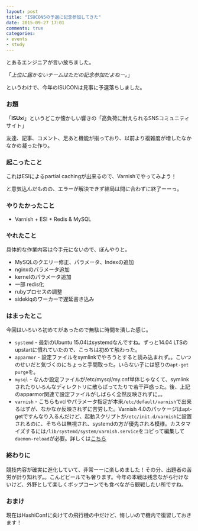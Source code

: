 ```yaml
---
layout: post
title: "ISUCON5の予選に記念参加してきた"
date: 2015-09-27 17:01
comments: true
categories: 
- events
- study
---
```


とあるエンジニアが言い放ちました。

「*上位に届かないチームはただの記念参加だよねー。*」

というわけで、今年のISUCONは見事に予選落ちしました。

### お題 ###

「**ISUx**i」というどこか懐かしい響きの「高負荷に耐えられるSNSコミュニティサイト」

友達、記事、コメント、足あと機能が揃っており、以前より複雑度が増したなかなかの凝った作り。

### 起こったこと ###

これはESIによるpartial cachingが出来るので、Varnishでやってみよう！

と意気込んだものの、エラーが解決できず結局は間に合わずに終了ーーっ。

### やりたかったこと ###

- Varnish + ESI + Redis & MySQL

### やれたこと ###

具体的な作業内容は今手元にないので、ぼんやりと。

- MySQLのクエリー修正、パラメータ、Indexの追加
- nginxのパラメータ追加
- kernelのパラメータ追加
- 一部 redis化
- rubyプロセスの調整
- sidekiqのワーカーで遅延書き込み

### はまったとこ ###

今回はいろいろ初めてがあったので無駄に時間を潰した感じ。

- `systemd` -
最新のUbuntu 15.04はsystemdなんですね。ずっと14.04 LTSのupstartに慣れていたので、こっちは初めて触わった。
- `apparmor` -
設定ファイルをsymlinkでやろうとすると読み込まれず。。こいつのせいだと気づくのにちょっと手間取った。いらない子には怒りの`apt-get purge`を。
- `mysql` -
なんか設定ファイルが/etc/mysql/my.cnf単体じゃなくて、symlinkされたりいろんなディレクトリに散らばってたりで若干戸惑った。後、上記のapparmor関連で設定ファイルがしばらく全然反映されずに。。
- `varnish` -
こちらもvclやパラメータ指定が本来`/etc/default/varnish`で出来るはずが、なかなか反映されずに苦労した。Varnish 4.0のパッケージはapt-getですんなり入るんだけど、起動スクリプトが`/etc/init.d/varnish`に設置されるのに、そちらは無視され、systemdの方が優先される模様。カスタマイズするには`/lib/systemd/system/varnish.service`をコピって編集して`daemon-reload`が必要。詳しくは[こちら](http://deshack.net/how-to-varnish-listen-port-80-systemd/)

### 終わりに ###

競技内容が確実に進化していて、非常ーーに楽しめました！その分、出題者の苦労が計り知れず。。こんどビールでも奢ります。今年の本戦は残念ながら行けないけど、外野として楽しくポップコーンでも食べながら観戦したい所ですね。

### おまけ ###

現在はHashiConfに向けての飛行機の中だけど、悔しいので機内で復習しておきます！
